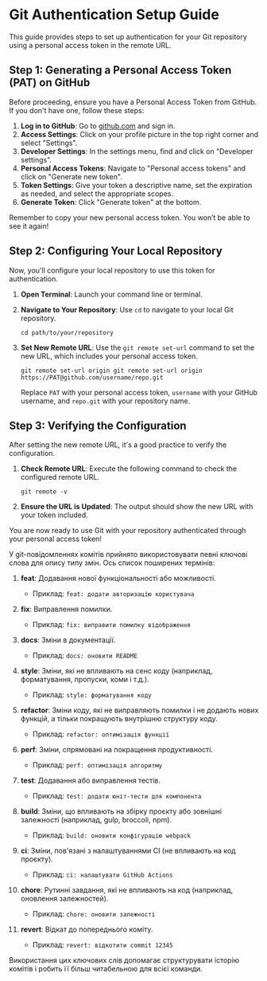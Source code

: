 # Git Authentication Setup Guide

This guide provides steps to set up authentication for your Git repository using a personal access token in the remote URL.

## Step 1: Generating a Personal Access Token (PAT) on GitHub

Before proceeding, ensure you have a Personal Access Token from GitHub. If you don't have one, follow these steps:

1. **Log in to GitHub**: Go to [github.com](https://github.com) and sign in.
2. **Access Settings**: Click on your profile picture in the top right corner and select "Settings".
3. **Developer Settings**: In the settings menu, find and click on "Developer settings".
4. **Personal Access Tokens**: Navigate to "Personal access tokens" and click on "Generate new token".
5. **Token Settings**: Give your token a descriptive name, set the expiration as needed, and select the appropriate scopes.
6. **Generate Token**: Click "Generate token" at the bottom.

Remember to copy your new personal access token. You won’t be able to see it again!

## Step 2: Configuring Your Local Repository

Now, you'll configure your local repository to use this token for authentication.

1. **Open Terminal**: Launch your command line or terminal.
2. **Navigate to Your Repository**: Use `cd` to navigate to your local Git repository.

    ``` path
    cd path/to/your/repository
    ```

3. **Set New Remote URL**: Use the `git remote set-url` command to set the new URL, which includes your personal access token.

    ``` command
    git remote set-url origin git remote set-url origin https://PAT@github.com/username/repo.git
    ```

   Replace `PAT` with your personal access token, `username` with your GitHub username, and `repo.git` with your repository name.

## Step 3: Verifying the Configuration

After setting the new remote URL, it's a good practice to verify the configuration.

1. **Check Remote URL**: Execute the following command to check the configured remote URL.

    ``` command
    git remote -v
    ```

2. **Ensure the URL is Updated**: The output should show the new URL with your token included.

You are now ready to use Git with your repository authenticated through your personal access token!

У git-повідомленнях комітів прийнято використовувати певні ключові слова для опису типу змін. Ось список поширених термінів:

1. **feat**: Додавання нової функціональності або можливості.
   - Приклад: `feat: додати авторизацію користувача`

2. **fix**: Виправлення помилки.
   - Приклад: `fix: виправити помилку відображення`

3. **docs**: Зміни в документації.
   - Приклад: `docs: оновити README`

4. **style**: Зміни, які не впливають на сенс коду (наприклад, форматування, пропуски, коми і т.д.).
   - Приклад: `style: форматування коду`

5. **refactor**: Зміни коду, які не виправляють помилки і не додають нових функцій, а тільки покращують внутрішню структуру коду.
   - Приклад: `refactor: оптимізація функції`

6. **perf**: Зміни, спрямовані на покращення продуктивності.
   - Приклад: `perf: оптимізація алгоритму`

7. **test**: Додавання або виправлення тестів.
   - Приклад: `test: додати юніт-тести для компонента`

8. **build**: Зміни, що впливають на збірку проєкту або зовнішні залежності (наприклад, gulp, broccoli, npm).
   - Приклад: `build: оновити конфігурацію webpack`

9. **ci**: Зміни, пов'язані з налаштуваннями CI (не впливають на код проєкту).
   - Приклад: `ci: налаштувати GitHub Actions`

10. **chore**: Рутинні завдання, які не впливають на код (наприклад, оновлення залежностей).
    - Приклад: `chore: оновити залежності`

11. **revert**: Відкат до попереднього коміту.
    - Приклад: `revert: відкотити commit 12345`

Використання цих ключових слів допомагає структурувати історію комітів і робить її більш читабельною для всієї команди.